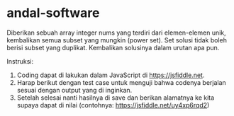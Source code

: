 # andal-software
Diberikan sebuah array integer nums yang terdiri dari elemen-elemen unik, kembalikan semua
subset yang mungkin (power set).
Set solusi tidak boleh berisi subset yang duplikat. Kembalikan solusinya dalam urutan apa pun.

Instruksi:
1. Coding dapat di lakukan dalam JavaScript di https://jsfiddle.net.
2. Harap berikut dengan test case untuk menguji bahwa codenya berjalan sesuai dengan
output yang di inginkan.
3. Setelah selesai nanti hasilnya di save dan berikan alamatnya ke kita supaya dapat di nilai
(contohnya: https://jsfiddle.net/uy4xp6rqd2)
